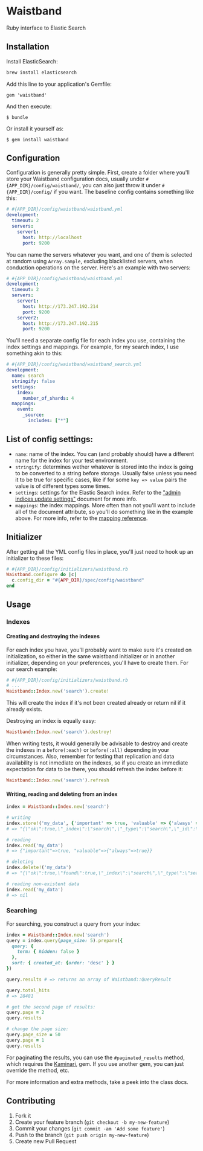 # Waistband

Ruby interface to Elastic Search

## Installation

Install ElasticSearch:

```bash
brew install elasticsearch
```

Add this line to your application's Gemfile:

    gem 'waistband'

And then execute:

    $ bundle

Or install it yourself as:

    $ gem install waistband

## Configuration

Configuration is generally pretty simple.  First, create a folder where you'll store your Waistband configuration docs, usually under `#{APP_DIR}/config/waistband/`, you can also just throw it under `#{APP_DIR}/config/` if you want.  The baseline config contains something like this:

```yml
# #{APP_DIR}/config/waistband/waistband.yml
development:
  timeout: 2
  servers:
    server1:
      host: http://localhost
      port: 9200
```

You can name the servers whatever you want, and one of them is selected at random using `Array.sample`, excluding blacklisted servers, when conduction operations on the server.  Here's an example with two servers:

```yml
# #{APP_DIR}/config/waistband/waistband.yml
development:
  timeout: 2
  servers:
    server1:
      host: http://173.247.192.214
      port: 9200
    server2:
      host: http://173.247.192.215
      port: 9200
```

You'll need a separate config file for each index you use, containing the index settings and mappings.  For example, for my search index, I use something akin to this:

```yml
# #{APP_DIR}/config/waistband/waistband_search.yml
development:
  name: search
  stringify: false
  settings:
    index:
      number_of_shards: 4
  mappings:
    event:
      _source:
        includes: ["*"]
```

## List of config settings:

* `name`: name of the index.  You can (and probably should) have a different name for the index for your test environment.
* `stringify`: determines wether whatever is stored into the index is going to be converted to a string before storage.  Usually false unless you need it to be true for specific cases, like if for some `key => value` pairs the value is of different types some times.
* `settings`: settings for the Elastic Search index.  Refer to the ["admin indices update settings"](http://www.elasticsearch.org/guide/reference/api/admin-indices-update-settings/) document for more info.
* `mappings`: the index mappings.  More often than not you'll want to include all of the document attribute, so you'll do something like in the example above.  For more info, refer to the [mapping reference]("http://www.elasticsearch.org/guide/reference/mapping/").

## Initializer

After getting all the YML config files in place, you'll just need to hook up an initializer to these files:

```ruby
# #{APP_DIR}/config/initializers/waistband.rb
Waistband.configure do |c|
  c.config_dir = "#{APP_DIR}/spec/config/waistband"
end
```

## Usage

### Indexes


#### Creating and destroying the indexes

For each index you have, you'll probably want to make sure it's created on initialization, so either in the same waistband initializer or in another initializer, depending on your preferences, you'll have to create them.  For our search example:

```ruby
# #{APP_DIR}/config/initializers/waistband.rb
# ...
Waistband::Index.new('search').create!
```

This will create the index if it's not been created already or return nil if it already exists.

Destroying an index is equally easy:

```ruby
Waistband::Index.new('search').destroy!
```

When writing tests, it would generally be advisable to destroy and create the indexes in a `before(:each)` or `before(:all)` depending in your circumstances.  Also, remember for testing that replication and data availability is not inmediate on the indexes, so if you create an immediate expectation for data to be there, you should refresh the index before it:

```ruby
Waistband::Index.new('search').refresh
```

#### Writing, reading and deleting from an index

```ruby
index = Waistband::Index.new('search')

# writing
index.store!('my_data', {'important' => true, 'valuable' => {'always' => true}})
# => "{\"ok\":true,\"_index\":\"search\",\"_type\":\"search\",\"_id\":\"my_data\",\"_version\":1}"

# reading
index.read('my_data')
# => {"important"=>true, "valuable"=>{"always"=>true}}

# deleting
index.delete!('my_data')
# => "{\"ok\":true,\"found\":true,\"_index\":\"search\",\"_type\":\"search\",\"_id\":\"my_data\",\"_version\":2}"

# reading non-existent data
index.read('my_data')
# => nil
```

### Searching

For searching, you construct a query from your index:

```ruby
index = Waistband::Index.new('search')
query = index.query(page_size: 5).prepare({
  query: {
    term: { hidden: false }
  },
  sort: { created_at: {order: 'desc' } }
})

query.results # => returns an array of Waistband::QueryResult

query.total_hits
# => 28481

# get the second page of results:
query.page = 2
query.results

# change the page size:
query.page_size = 50
query.page = 1
query.results
```

For paginating the results, you can use the `#paginated_results` method, which requires the [Kaminari](https://github.com/amatsuda/kaminari), gem.  If you use another gem, you can just override the method, etc.

For more information and extra methods, take a peek into the class docs.

## Contributing

1. Fork it
2. Create your feature branch (`git checkout -b my-new-feature`)
3. Commit your changes (`git commit -am 'Add some feature'`)
4. Push to the branch (`git push origin my-new-feature`)
5. Create new Pull Request
